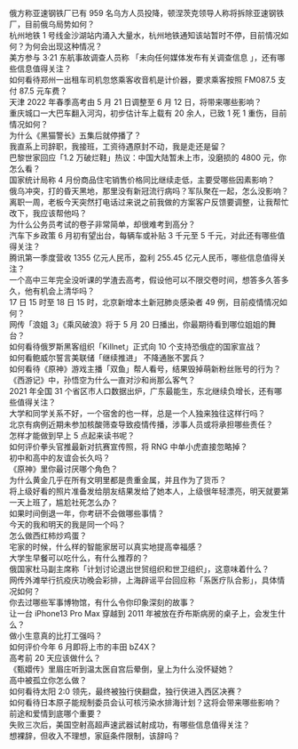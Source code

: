俄方称亚速钢铁厂已有 959 名乌方人员投降，顿涅茨克领导人称将拆除亚速钢铁厂，目前俄乌局势如何？  
杭州地铁 1 号线金沙湖站内涌入大量水，杭州地铁通知该站暂时不停，目前情况如何？为何会出现这种情况？  
美方参与 3·21 东航事故调查人员称 「未向任何媒体发布有关调查信息 」，还有哪些信息值得关注？  
如何看待郑州一出租车司机忽悠乘客收音机是计价器，要求乘客按照 FM087.5 支付 87.5 元车费？  
天津 2022 年春季高考由 5 月 21 日调整至 6 月 12 日，将带来哪些影响？  
重庆城口一大巴车翻入河沟，初步估计车上载有 20 余人，已致 1 死 1 重伤，目前情况如何？  
为什么《黑猫警长》五集后就停播了？  
我直系上司辞职，我接班，工资待遇原封不动，我是走还是留？  
巴黎世家回应「1.2 万破烂鞋」热议：中国大陆暂未上市，没磨损的 4800 元，你怎么看？  
国家统计局称 4 月份商品住宅销售价格同比继续走低，主要受哪些因素影响？  
俄乌冲突，打的昏天黑地，那里没有新冠流行病吗？军队聚在一起，怎么没影响？  
离职一周，老板今天突然打电话过来说之前我做的方案客户反馈要调整，让我帮忙改下，我应该帮他吗？  
为什么公务员考试的卷子非常简单，却很难考到高分？  
汽车下乡政策 6 月初有望出台，每辆车或补贴 3 千元至 5 千元，对此还有哪些值得关注？  
腾讯第一季度营收 1355 亿元人民币，盈利 255.45 亿元人民币，哪些信息值得关注？  
一个高中三年完全没听课的学渣去高考，假设他可以不限交卷时间，想答多久答多久，他有机会上清华吗？  
17 日 15 时至 18 日 15 时，北京新增本土新冠肺炎感染者 49 例，目前疫情情况如何？  
网传「浪姐 3」《乘风破浪》将于 5 月 20 日播出，你最期待看到哪位姐姐的舞台？  
如何看待俄罗斯黑客组织「Killnet」正式向 10 个支持恐俄症的国家宣战？  
如何看鲍威尔誓言美联储「继续推进」 不降通胀不罢兵？  
如何看待《原神》游戏主播「双鱼」帮人看号，结果毁掉萌新粉丝账号的行为？  
《西游记》中，孙悟空为什么一直对沙和尚那么客气？  
2021 年全国 31 个省区市人口数据出炉，广东最能生，东北继续负增长，还有哪些值得关注？  
大学和同学关系不好，一个宿舍的也一样，总是一个人独来独往这样行吗？  
北京有病例近期未参加核酸筛查导致疫情传播，涉事人员或将承担哪些责任？  
怎样才能做到早上 5 点起来读书呢？  
如何评价拳头官推最新对抗赛宣传照，将 RNG 中单小虎直接忽略掉？  
初中和高中的友谊会长久吗？  
《原神》里你最讨厌哪个角色？  
为什么黄金几乎在所有文明里都是贵重金属，并且作为了货币？  
将上级好看的照片准备发给朋友结果发给了她本人，上级很年轻漂亮，明天就要第一天上班了，尴尬社死怎么办？  
如果时间倒退一年，你考研不会做哪些事情？  
今天的我和明天的我是同一个吗？  
怎么做西红柿炒鸡蛋？  
宅家的时候，什么样的智能家居可以真实地提高幸福感？  
大学生早餐可以吃什么，有什么推荐的？  
俄国家杜马副主席称「计划讨论退出世贸组织和世卫组织」，这意味着什么？  
网传外滩举行抗疫庆功晚会彩排，上海辟谣平台回应称「系医疗队合影」，具体情况如何？  
你去过哪些军事博物馆，有什么令你印象深刻的故事？  
让一台 iPhone13 Pro Max 穿越到 2011 年被放在乔布斯病房的桌子上，会发生什么？  
做小生意真的比打工强吗？  
如何评价今年 6 月即将上市的丰田 bZ4X？  
高考前 20 天应该做什么？  
《甄嬛传》里眉庄听到温太医自宫后晕倒，皇上为什么没怀疑她？  
高中被孤立你怎么做？  
如何看待太阳 2:0 领先，最终被独行侠翻盘，独行侠进入西区决赛？  
如何看待日本原子能规制委员会认可核污染水排海计划？这将会带来哪些影响？  
前途和爱情到底哪个重要？  
失败三次后，美国空射高超声速武器试射成功，有哪些信息值得关注？  
想裸辞，但收入不理想，家庭条件限制，该辞吗？  
